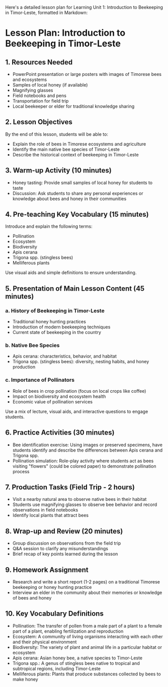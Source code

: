 Here's a detailed lesson plan for Learning Unit 1: Introduction to Beekeeping in Timor-Leste, formatted in Markdown:

# Lesson Plan: Introduction to Beekeeping in Timor-Leste

## 1. Resources Needed

- PowerPoint presentation or large posters with images of Timorese bees and ecosystems
- Samples of local honey (if available)
- Magnifying glasses
- Field notebooks and pens
- Transportation for field trip
- Local beekeeper or elder for traditional knowledge sharing

## 2. Lesson Objectives

By the end of this lesson, students will be able to:
- Explain the role of bees in Timorese ecosystems and agriculture
- Identify the main native bee species of Timor-Leste
- Describe the historical context of beekeeping in Timor-Leste

## 3. Warm-up Activity (10 minutes)

- Honey tasting: Provide small samples of local honey for students to taste
- Discussion: Ask students to share any personal experiences or knowledge about bees and honey in their communities

## 4. Pre-teaching Key Vocabulary (15 minutes)

Introduce and explain the following terms:
- Pollination
- Ecosystem
- Biodiversity
- Apis cerana
- Trigona spp. (stingless bees)
- Melliferous plants

Use visual aids and simple definitions to ensure understanding.

## 5. Presentation of Main Lesson Content (45 minutes)

### a. History of Beekeeping in Timor-Leste
- Traditional honey hunting practices
- Introduction of modern beekeeping techniques
- Current state of beekeeping in the country

### b. Native Bee Species
- Apis cerana: characteristics, behavior, and habitat
- Trigona spp. (stingless bees): diversity, nesting habits, and honey production

### c. Importance of Pollinators
- Role of bees in crop pollination (focus on local crops like coffee)
- Impact on biodiversity and ecosystem health
- Economic value of pollination services

Use a mix of lecture, visual aids, and interactive questions to engage students.

## 6. Practice Activities (30 minutes)

- Bee identification exercise: Using images or preserved specimens, have students identify and describe the differences between Apis cerana and Trigona spp.
- Pollination simulation: Role-play activity where students act as bees visiting "flowers" (could be colored paper) to demonstrate pollination process

## 7. Production Tasks (Field Trip - 2 hours)

- Visit a nearby natural area to observe native bees in their habitat
- Students use magnifying glasses to observe bee behavior and record observations in field notebooks
- Identify local plants that attract bees

## 8. Wrap-up and Review (20 minutes)

- Group discussion on observations from the field trip
- Q&A session to clarify any misunderstandings
- Brief recap of key points learned during the lesson

## 9. Homework Assignment

- Research and write a short report (1-2 pages) on a traditional Timorese beekeeping or honey hunting practice
- Interview an elder in the community about their memories or knowledge of bees and honey

## 10. Key Vocabulary Definitions

- Pollination: The transfer of pollen from a male part of a plant to a female part of a plant, enabling fertilization and reproduction
- Ecosystem: A community of living organisms interacting with each other and their physical environment
- Biodiversity: The variety of plant and animal life in a particular habitat or ecosystem
- Apis cerana: Asian honey bee, a native species to Timor-Leste
- Trigona spp.: A genus of stingless bees native to tropical and subtropical regions, including Timor-Leste
- Melliferous plants: Plants that produce substances collected by bees to make honey